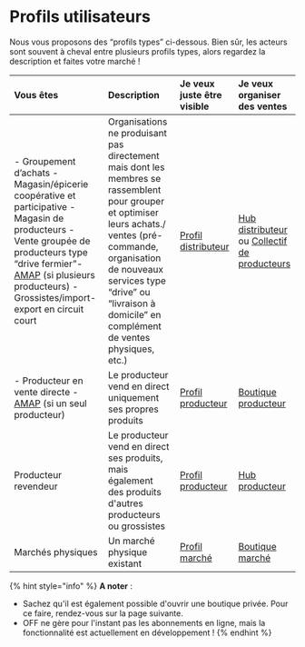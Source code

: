 # Profils utilisateurs

Nous vous proposons des “profils types” ci-dessous. Bien sûr, les acteurs sont souvent à cheval entre plusieurs profils types, alors regardez la description et faites votre marché !

| **Vous êtes** | **Description** | **Je veux juste être visible** | **Je veux organiser des ventes** |
| :--- | :--- | :--- | :--- |
| - Groupement d’achats - Magasin/épicerie coopérative et participative - Magasin de producteurs - Vente groupée de producteurs type “drive fermier”- [AMAP](http://www.reseau-amap.org/amap.php) \(si plusieurs producteurs\) - Grossistes/import-export en circuit court | Organisations ne produisant pas directement mais dont les membres se rassemblent pour grouper et optimiser leurs achats./ ventes \(pré-commande, organisation de nouveaux services type “drive” ou “livraison à domicile” en complément de ventes physiques, etc.\) | [Profil distributeur](le-hub-non-producteur-sans-boutique-en-ligne.md) | [Hub distributeur](le-hub-non-producteur-avec-boutique-en-ligne.md) ou [Collectif de producteurs](le-collectif-de-producteurs-avec-une-boutique.md) |
| - Producteur en vente directe - [AMAP](http://www.reseau-amap.org/amap.php) \(si un seul producteur\) | Le producteur vend en direct uniquement ses propres produits | [Profil producteur](le-producteur-sans-boutique.md) | [Boutique producteur](https://ofnuserguidefr.gitbook.io/guide-utilisateur-open-food-france/les-differents-profils-utilisateurs/le-producteur-en-vente-directe-avec-une-boutique)  |
| Producteur revendeur   | Le producteur vend en direct ses produits, mais également des produits d'autres producteurs ou  grossistes | [Profil producteur](le-producteur-sans-boutique.md) | [Hub producteur](https://ofnuserguidefr.gitbook.io/guide-utilisateur-open-food-france/les-differents-profils-utilisateurs/le-producteur-revendeur-avec-une-boutique) |
| Marchés physiques | Un marché physique existant | [Profil marché](le-marche-virtuel-sans-boutique.md) | [Boutique marché](le-marche-virtuel-avec-boutique.md) |

{% hint style="info" %}
**A noter** :  
- Sachez qu'il est également possible d'ouvrir une boutique privée. Pour ce faire, rendez-vous sur la page suivante.  
- OFF ne gère pour l'instant pas les abonnements en ligne, mais la fonctionnalité est actuellement en développement !
{% endhint %}

  
  


